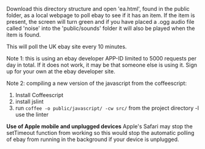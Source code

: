 Download this directory structure and open 'ea.html', found in the
public folder, as a local webpage to poll ebay to see if it has an item.
If the item is present, the screen will turn green and if you have placed
a .ogg audio file called 'noise' into the 'public/sounds' folder
it will also be played when the item is found.

This will poll the UK ebay site every 10 minutes.


Note 1: this is using an ebay developer APP-ID limited to 5000
requests per day in total.  If it does not work, it may be that
someone else is using it.  Sign up for your own at the ebay developer site.


Note 2: compiling a new version of the javascript from the
coffeescript:
  1. Install Coffeescript
  2. install jslint
  3. run `coffee -o public/javascript/ -cw src/` from the project directory
	-l  use the linter


**Use of Apple mobile and unplugged devices**
Apple's Safari may stop the setTimeout function from working so this would stop
the automatic polling of ebay from running in the background if your device is
unplugged.